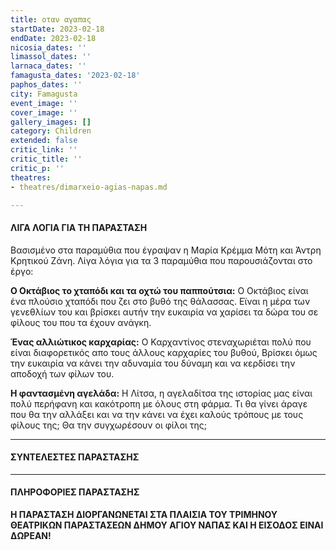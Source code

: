```yaml
---
title: οταν αγαπας
startDate: 2023-02-18
endDate: 2023-02-18
nicosia_dates: ''
limassol_dates: ''
larnaca_dates: ''
famagusta_dates: '2023-02-18'
paphos_dates: ''
city: Famagusta
event_image: ''
cover_image: ''
gallery_images: []
category: Children
extended: false
critic_link: ''
critic_title: ''
critic_p: ''
theatres:
- theatres/dimarxeio-agias-napas.md

---
```

#### ΛΙΓΑ ΛΟΓΙΑ ΓΙΑ ΤΗ ΠΑΡΑΣΤΑΣΗ

Βασισμένο στα παραμύθια που έγραψαν η Μαρία Κρέμμα Μότη και Άντρη Κρητικού Ζάνη. Λίγα λόγια για τα 3 παραμύθια που παρουσιάζονται στο έργο:

**Ο Οκτάβιος το χταπόδι και τα οχτώ του παππούτσια:** Ο Οκτάβιος είναι ένα πλούσιο χταπόδι που ζει στο βυθό της θάλασσας. Εϊναι η μέρα των γενεθλίων του και βρίσκει αυτήν την ευκαιρία να χαρίσει τα δώρα του σε φίλους του που τα έχουν ανάγκη.

**Ένας αλλιώτικος καρχαρίας:** Ο Καρχαντίνος στεναχωριέται πολύ που είναι διαφορετικός απο τους άλλους καρχαρίες του βυθού, Βρίσκει όμως την ευκαιρία να κάνει την αδυναμία του δύναμη και να κερδίσει την αποδοχή των φίλων του.

**Η φαντασμένη αγελάδα:** Η Λίτσα, η αγελαδίτσα της ιστορίας μας είναι πολύ περήφανη και κακότροπη με όλους στη φάρμα. Τι θα γίνει άραγε που θα την αλλάξει και να την κάνει να έχει καλούς τρόπους με τους φίλους της; Θα την συγχωρέσουν οι φίλοι της; 

***

#### ΣΥΝΤΕΛΕΣΤΕΣ ΠΑΡΑΣΤΑΣΗΣ

***

#### ΠΛΗΡΟΦΟΡΙΕΣ ΠΑΡΑΣΤΑΣΗΣ

**Η ΠΑΡΑΣΤΑΣΗ ΔΙΟΡΓΑΝΩΝΕΤΑΙ ΣΤΑ ΠΛΑΙΣΙΑ ΤΟΥ ΤΡΙΜΗΝΟΥ ΘΕΑΤΡΙΚΩΝ ΠΑΡΑΣΤΑΣΕΩΝ ΔΗΜΟΥ ΑΓΙΟΥ ΝΑΠΑΣ ΚΑΙ Η ΕΙΣΟΔΟΣ ΕΙΝΑΙ ΔΩΡΕΑΝ!**